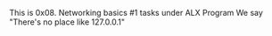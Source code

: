 This is 0x08. Networking basics #1 tasks under ALX Program
We say "There's no place like 127.0.0.1"
